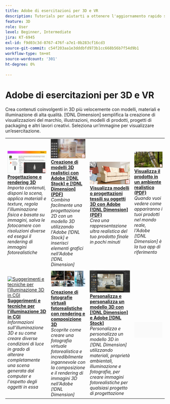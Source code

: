 ```yaml
---
title: Adobe di esercitazioni per 3D e VR
description: Tutorials per aiutarti a ottenere l'aggiornamento rapido su Adobe 3D e VR
feature: 3D
role: User
level: Beginner, Intermediate
jira: KT-6945
exl-id: f9d03c3d-0767-476f-a7e1-0b283cf16cd3
source-git-commit: c54f203aa1e3dddbfd973b1cc668b56b7f54d9b1
workflow-type: tm+mt
source-wordcount: '301'
ht-degree: 0%

---
```


# Adobe di esercitazioni per 3D e VR

Crea contenuti coinvolgenti in 3D più velocemente con modelli, materiali e illuminazione di alta qualità. [!DNL Dimension] semplifica la creazione di visualizzazioni del marchio, illustrazioni, modelli di prodotti, progetti di packaging e altri lavori creativi. Seleziona un’immagine per visualizzare un’esercitazione.

<table>
<tr>
 <td>
   <a href="substance-3d-stager.md">
      <img alt="Progettazione e rendering 3D" src="assets/Substance3DStager.png" />
   </a>
    <div>
   <a href="substance-3d-stager.md"><strong>Progettazione e rendering 3D</strong></a>
    </div>
    <em>Importa contenuti, disponi la scena, applica materiali e texture, regola l'illuminazione fisica e basata su immagini, salva le fotocamere con risoluzioni diverse ed esegui il rendering di immagini fotorealistiche</em>
    <br>
  </td>
  <td>
   <a href="assets/CreateRealistic3DMockupswithAdobeStockandDimension.pdf">
      <img alt="Creazione di modelli 3D realistici con l&apos;Adobe [!DNL Stock] e [!DNL Dimension]" src="assets/CreateRealistic3DMockupswithAdobeStockandDimension.jpg" />
   </a>
    <div>
   <a href="assets/CreateRealistic3DMockupswithAdobeStockandDimension.pdf"><strong>Creazione di modelli 3D realistici con Adobe [!DNL Stock] e [!DNL Dimension] (PDF)</strong></a>
    </div>
    <em>Combina facilmente una progettazione 2D con un modello 3D utilizzando l'Adobe [!DNL Stock] e inserisci elementi grafici nell'Adobe [!DNL Dimension]</em>
    <br>
  </td>
  <td>
   <a href="assets/VisualizeTextileDesignsorPatternson3DObjectswithAdobeDimension.pdf">
      <img alt="Visualizza progetti o pattern tessili su oggetti 3D con Adobe [!DNL Dimension]" src="assets/VisualizeTextileDesignsorPatternson3DObjectswithAdobeDimension.jpg" />
   </a>
    <div>
   <a href="assets/VisualizeTextileDesignsorPatternson3DObjectswithAdobeDimension.pdf"><strong>Visualizza modelli o progettazioni tessili su oggetti 3D con Adobe [!DNL Dimension] (PDF)</strong></a>
    </div>
    <em>Crea una rappresentazione ultra realistica del tuo prodotto finale in pochi minuti</em>
    <br>
  </td>
  <td>
   <a href="../cce/assets/VisualizeyourProductinaRealisticEnvironment.pdf">
      <img alt="Visualizza il tuo prodotto in un ambiente realistico" src="assets/VisualizeyourProductinaRealisticEnvironment.jpg" />
   </a>
    <div>
   <a href="../cce/assets/VisualizeyourProductinaRealisticEnvironment.pdf"><strong>Visualizza il prodotto in un ambiente realistico (PDF)</strong></a>
    </div>
    <em>Quando vuoi vedere come appariranno i tuoi prodotti nel mondo reale, l'Adobe [!DNL Dimension] è la tua app di riferimento</em>
    <br>
  </td>
</tr>
<tr>
  <td>
   <a href="mastering3dlighting.md">
      <img alt="Suggerimenti e tecniche per l’illuminazione 3D in CGI" src="assets/Mastering3dlighting_1.gif" />
   </a>
    <div>
   <a href="mastering3dlighting.md"><strong>Suggerimenti e tecniche per l’illuminazione 3D in CGI</strong></a>
    </div>
    <em>Informazioni sull'illuminazione 3D e su come creare diverse condizioni di luce in grado di alterare completamente una scena generata dal computer e l'aspetto degli oggetti in essa</em>
    <br>
  </td>
  <td>
   <a href="photorealistic.md">
      <img alt="Creazione di fotografie virtuali fotorealistiche con rendering e composizione 3D" src="assets/Photorealistic_TOC.png" />
   </a>
    <div>
   <a href="photorealistic.md"><strong>Creazione di fotografie virtuali fotorealistiche con rendering e composizione 3D</strong></a>
    </div>
    <em>Scoprite come creare una fotografia virtuale fotorealistica e incredibilmente ingannevole con la composizione e il rendering di immagini 3D nell'Adobe [!DNL Dimension]</em>
    <br>
  </td>
  <td>
   <a href="3ddimensionstock.md">
      <img alt="Personalizza e personalizza un modello 3D con [!DNL Dimension] e Adobe [!DNL Stock]" src="assets/3ddimensionstock.jpg" />
   </a>
    <div>
   <a href="3ddimensionstock.md"><strong>Personalizza e personalizza un modello 3D con [!DNL Dimension] e Adobe [!DNL Stock]</strong></a>
    </div>
    <em>Personalizza e personalizza un modello 3D in [!DNL Dimension] utilizzando materiali, proprietà ambientali, illuminazione e fotografia, per creare immagini fotorealistiche per qualsiasi progetto di progettazione</em>
    <br>
  </td>
  <td>
    <img alt="Spaziatore" src="../assets/Gray_thumbnail.png" />
    <div>
    <br>
  </td>
</tr>
</table>